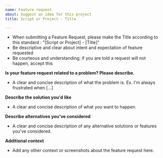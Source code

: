 ```yaml
---
name: Feature request
about: Suggest an idea for this project
title: Script or Project - Title

---
```


* When submitting a Feature Request, please make the Title according to this standard : "[Script or Project] - [Title]"
* Be descriptive and clear about intent and expectation of feature requested
* Be courteous and understanding; if you are told a request will not happen, accept this

**Is your feature request related to a problem? Please describe.**
* A clear and concise description of what the problem is. Ex. I'm always frustrated when [...]


**Describe the solution you'd like**
* A clear and concise description of what you want to happen.


**Describe alternatives you've considered**
* A clear and concise description of any alternative solutions or features you've considered.


**Additional context**
* Add any other context or screenshots about the feature request here.

